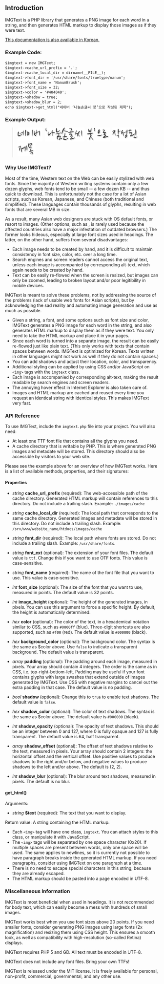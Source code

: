 
Introduction
------------

IMGText is a PHP library that generates a PNG image for each word in a string,
and then generates HTML markup to display those images as if they were text.

[This documentation is also available in Korean.](./README.KO.md)

### Example Code:

    $imgtext = new IMGText;
    $imgtext->cache_url_prefix = '.';
    $imgtext->cache_local_dir = dirname(__FILE__);
    $imgtext->font_dir = '/usr/share/fonts/truetype/nanum';
    $imgtext->font_name = 'NanumBrush';
    $imgtext->font_size = 32;
    $imgtext->color = '#404040';
    $imgtext->shadow = true;
    $imgtext->shadow_blur = 2;
    echo $imgtext->get_html("네이버 ‘나눔손글씨 붓’으로 작성된 제목");

### Example Output:

> <img class="imgtext" src="https://github.com/kijin/imgtext/raw/master/example/imgtext.4b470a0626e7ca.word-001.png" alt="네이버" title="" />&nbsp;
  <img class="imgtext" src="https://github.com/kijin/imgtext/raw/master/example/imgtext.4b470a0626e7ca.word-002.png" alt="‘나눔손글씨" title="" />&nbsp;
  <img class="imgtext" src="https://github.com/kijin/imgtext/raw/master/example/imgtext.4b470a0626e7ca.word-003.png" alt="붓’으로" title="" />&nbsp;
  <img class="imgtext" src="https://github.com/kijin/imgtext/raw/master/example/imgtext.4b470a0626e7ca.word-004.png" alt="작성된" title="" />&nbsp;
  <img class="imgtext" src="https://github.com/kijin/imgtext/raw/master/example/imgtext.4b470a0626e7ca.word-005.png" alt="제목" title="" />&nbsp;

### Why Use IMGText?

Most of the time, Western text on the Web can be easily stylized with web fonts.
Since the majority of Western writing systems contain only a few dozen glyphs,
web fonts tend to be small -- a few dozen KB -- and thus quick to download.
This is unfortunately not the case for a lot of Asian scripts, such as Korean,
Japanese, and Chinese (both traditional and simplified). These languages
contain thousands of glyphs, resulting in web fonts that are several MB in size.

As a result, many Asian web designers are stuck with OS default fonts,
or resort to images. (Other options, such as <canvas>, is rarely used because
the affected countries also have a major infestation of outdated browsers.)
The former looks hideous, especially at large font sizes used in headings.
The latter, on the other hand, suffers from several disadvantages:

  - Each image needs to be created by hand, and it is difficult to maintain
    consistency in font size, color, etc. over a long time.
  - Search engines and screen readers cannot access the original text,
    unless each image is accompanied by corresponding alt-text,
    which again needs to be created by hand.
  - Text can be easily re-flowed when the screen is resized,
    but images can only be zoomed, leading to broken layout and/or
    poor legitibility in mobile devices.

IMGText is meant to solve these problems, not by addressing the source of
the problems (lack of usable web fonts for Asian scripts), but by acknowledging
the sad reality and automating image generation and use as much as possible.

  - Given a string, a font, and some options such as font size and color,
    IMGText generates a PNG image for each word in the string,
    and also generates HTML markup to display them as if they were text.
    You only need to take the HTML markup and place it in your pages.
  - Since each word is turned into a separate image, the result can be
    easily re-flowed just like plain text.
    (This only works with texts that contain spaces between words.
    IMGText is optimized for Korean. Texts written in other languages might not
    work as well if they do not contain spaces.)
  - You can add shadows and adjust their location, color, and transparency.
  - Additional styling can be applied by using CSS and/or JavaScript
    on `<img>` tags with the `imgtext` class.
  - Each image is accompanied by corresponding alt-text, making the result
    readable by search engines and screen readers.
  - The annoying hover effect in Internet Explorer is also taken care of.
  - Images and HTML markup are cached and reused every time you request
    an identical string with identical styles. This makes IMGText very fast.

### API Reference

To use IMGText, include the `imgtext.php` file into your project.
You will also need:

  - At least one TTF font file that contains all the glyphs you need.
  - A cache directory that is writable by PHP.
    This is where generated PNG images and metadate will be stored.
    This directory should also be accessible by visitors to your web site.

Please see the example above for an overview of how IMGText works.
Here is a list of available methods, properties, and their signatures:

#### Properties

  - _string_ **cache_url_prefix** (required):
    The web-accessible path of the cache directory.
    Generated HTML markup will contain references to this directory.
    Do not include a trailing slash.
    Example: `./images/cache`

  - _string_ **cache_local_dir** (required):
    The local path that corresponds to the same cache directory.
    Generated images and metadate will be stored in this directory.
    Do not include a trailing slash.
    Example: `/srv/www/website_name/htdocs/images/cache`

  - _string_ **font_dir** (required):
    The local path where fonts are stored.
    Do not include a trailing slash.
    Example: `/usr/share/fonts`.
  
  - _string_ **font_ext** (optional):
    The extension of your font files. The default value is `ttf`.
    Change this if you want to use OTF fonts.
    This value is case-sensitive.

  - _string_ **font_name** (required):
    The name of the font file that you want to use.
    This value is case-sensitive.
    
  - _int_ **font_size** (optional):
    The size of the font that you want to use, measured in points.
    The default value is 32 points.
    
  - _int_ **image_height** (optional):
    The height of the generated images, in pixels.
    You can use this argument to force a specific height.
    By default, the height is automatically determined.
    
  - _hex_ **color** (optional):
    The color of the text, in a hexademical notation similar to CSS,
    such as `#0000ff` (blue).
    Three-digit shortcuts are also supported, such as `#f00` (red).
    The default value is `#000000` (black).
    
  - _hex_ **background_color** (optional):
    The background color. The syntax is the same as $color above.
    Use `false` to indicate a transparent background.
    The default value is transparent.
    
  - _array_ **padding** (optional):
    The padding around each image, measured in pixels.
    Your array should contain 4 integers. The order is the same as in CSS,
    i.e. top-right-bottom-left. Padding may be useful if your font
    contains glyphs with large swashes that extend outside of images
    generated by IMGText. Use CSS with negative margins to cancel out
    the extra padding in that case.
    The default value is no padding.

  - _bool_ **shadow** (optional):
    Change this to `true` to enable text shadows.
    The default value is `false`.
    
  - _hex_ **shadow_color** (optional):
    The color of text shadows. The syntax is the same as $color above.
    The default value is `#000000` (black).
    
  - _int_ **shadow_opacity** (optional):
    The opacity of text shadows.
    This should be an integer between 0 and 127,
    where 0 is fully opaque and 127 is fully transparent.
    The default value is 64, half transparent.

  - _array_ **shadow_offset** (optional):
    The offset of text shadows relative to the text, measured in pixels.
    Your array should contain 2 integers:
    the horizontal offset and the vertical offset.
    Use positive values to produce shadows to the right and/or below,
    and negative values to produce shadows to the left and/or above.
    The default is (2, 2).

  - _int_ **shadow_blur** (optional):
    The blur around text shadows, measured in pixels.
    The default is no blur.

#### get_html()

Arguments:

  - _string_ **$text** (required):
    The text that you want to display.

Return value: A string containing the HTML markup.

  - Each `<img>` tag will have one class, `imgtext`.
    You can attach styles to this class, or manipulate it with JavaScript.
  - The `<img>` tags will be separated by one space character (0x20).
    If multiple spaces are present between words, only one space will be used.
    The same applies to newlines, so it is currently not possible to have
    paragraph breaks inside the generated HTML markup.
    If you need paragraphs, consider using IMGText on one paragraph at a time.
  - There is no need to escape special characters in this string,
    because they are already escaped.
  - The HTML markup should be pasted into a page encoded in UTF-8.

### Miscellaneous Information

IMGText is most beneficial when used in headings. It is not recommended for
body text, which can easily become a mess with hundreds of small images.

IMGText works best when you use font sizes above 20 points.
If you need smaller fonts, consider generating PNG images using large fonts
(2x magnification) and resizing them using CSS height.
This ensures a smooth look, as well as compatibility with high-resolution
(so-called Retina) displays.

IMGText requires PHP 5 and GD. All text must be encoded in UTF-8.

IMGText does not include any font files. Bring your own TTFs!

IMGText is released under the MIT license. It is freely available for
personal, non-profit, commercial, governmental, and any other use.

